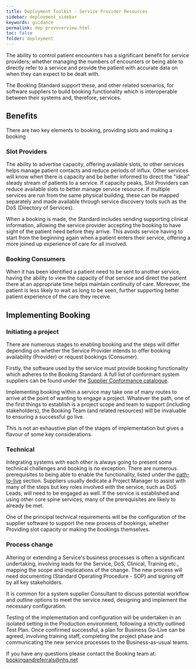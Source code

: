 ```yaml
---
title: Deployment Toolkit - Service Provider Resources
sidebar: deployment_sidebar
keywords: guidance
permalink: dep_provoverview.html
toc: false
folder: deployment
---
```


The ability to control patient encounters has a significant benefit for service providers; whether managing the numbers of encounters or being able to directly refer to a service and provide the patient with accurate data on when they can expect to be dealt with. 

The Booking Standard support these, and other related scenarios, for software suppliers to build booking functionality which is interoperable between their systems and, therefore, services. 

## Benefits

There are two key elements to booking, providing slots and making a booking 

### Slot Providers

The ability to advertise capacity, offering available slots, to other services helps manage patient contacts and reduce periods of influx. Other services will know when there is capacity and be better informed to direct the "ideal" steady stream of patients to a service. If capacity peaks, Slot Providers can reduce available slots to better manage service resource. If multiple services are run from the same physical building, these can be mapped separately and made available through service discovery tools such as the DoS (Directory of Services).

When a booking is made, the Standard includes sending supporting clinical information, allowing the service provider accepting the booking to have sight of the patient need before they arrive. This avoids service having to start from the beginning again when a patient enters their service, offering a more joined up experience of care for all involved.

### Booking Consumers

When it has been identified a patient need to be sent to another service, having the ability to view the capacity of that service and direct the patient there at an appropriate time helps maintain continuity of care. Moreover, the patient is less likely to wait as long to be seen, further supporting better patient experience of the care they receive. 

## Implementing Booking 

### Initiating a project 

There are numerous stages to enabling booking and the steps will differ depending on whether the Service Provider intends to offer booking availability (Provider) or request bookings (Consumer).

Firstly, the software used by the service must provide booking functionality which adheres to the Booking Standard. A full list of conformant system suppliers can be found under the <a href="catalogue.html" target="_blank">Supplier Conformance catalogue</a>. 
  
Implementing booking within a service may take one of many routes to arrive at the point of wanting to engage a project. Whatever the path, one of the first things to establish is a project scope and team to support (including stakeholders), the Booking Team (and related resources) will be invaluable to ensuring a successful go live. 

This is not an exhaustive plan of the stages of implementation but gives a flavour of some key considerations.  

### Technical 

Integrating systems with each other is always going to present some technical challenges and booking is no exception. There are numerous prerequisites to being able to enable the functionality, listed under the <a href="dep_devptl.html#live-install" target="_blank">path-to-live</a> section. Suppliers usually dedicate a Project Manager to assist with many of the steps but key roles involved with the service, such as DoS Leads, will need to be engaged as well. If the service is established and using other core spine services, many of the prerequisites are likely to already be met. 
  
One of the principal technical requirements will be the configuration of the supplier software to support the new process of bookings, whether Providing slot capacity or making the bookings themselves. 

### Process change 

Altering or extending a Service's business processes is often a significant undertaking, involving leads for the Service, DoS, Clinical, Training etc., mapping the scope and implications of the change. The new process will need documenting (Standard Operating Procedure - SOP) and signing off by all key stakeholders.
 
It is common for a system supplier Consultant to discuss potential workflow and outline options to meet the service need, designing and implement the necessary configuration. 

Testing of the implementation and configuration will be undertaken in an isolated setting in the Production environment, following a strictly outlined Test Plan. Once confirmed successful, a plan for Business Go-Live can be agreed, involving training staff, completing the project phase and communicating the new service processes to the Business-as-usual teams.


If you have any questions please contact the Booking team at: bookingandreferrals@nhs.net
